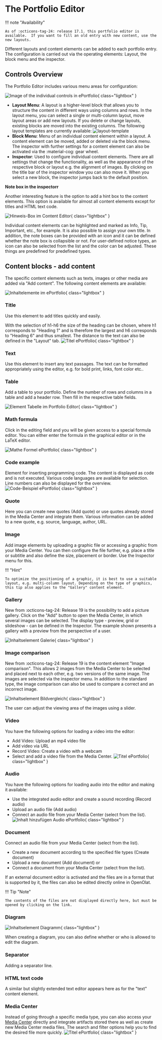 # The Portfolio Editor

!!! note "Availability"

    As of :octicons-tag-24: release 17.1. this portfolio editor is available.  If you want to fill an old entry with new content, use the new layouts.

Different layouts and content elements can be added to each portfolio entry. The configuration is carried out via the operating elements: Layout, the block menu and the inspector.

## Controls Overview
The Portfolio Editor includes various menu areas for configuration: 

![Image of the individual controls in ePortfolio](assets/content-editor-gui.jpg){ class="lightbox" }

* **Layout Menu**: A layout is a higher-level block that allows you to structure the content in different ways using columns and rows. In the layout menu, you can select a single or multi-column layout, move layout areas or add new layouts. If you delete or change layouts, existing blocks are moved into the existing columns. The following layout templates are currently available:
![layout-template](assets/layoutblock-template.jpg)
* **Block Menu**: Menu of an individual content element within a layout. A content element can be moved, added or deleted via the block menu. The inspector with further settings for a content element can also be activated via the :material-cog: gear wheel. 
* **Inspector**: Used to configure individual content elements. There are all settings that change the functionality, as well as the appearance of the respective block or layout e.g. the alignment of images. By clicking on the title bar of the inspector window you can also move it. When you select a new block, the inspector jumps back to the default position.

**Note box in the inspectorr**

Another interesting feature is the option to add a hint box to the content elements. This option is available for almost all content elements except for titles and HTML text code. 

![Hinweis-Box im Content Editor](assets/Hinweis-Box.png){ class="lightbox" }

Individual content elements can be highlighted and marked as Info, Tip, Important, etc., for example. It is also possible to assign your own title. In addition, the note boxes can be provided with an icon and it can be defined whether the note box is collapsible or not. For user-defined notice types, an icon can also be selected from the list and the color can be adjusted. These things are predefined for predefined types.

## Content blocks - add content

The specific content elements such as texts, images or other media are added via "Add content". The following content elements are available: 


![Inhaltelemente im ePortfolio](assets/add_content_portfolio_en.png){ class="lightbox" }

### Title

Use this element to add titles quickly and easily.

With the selection of h1-h6 the size of the heading can be chosen, where h1 corresponds to "Heading 1" and is therefore the largest and h6 corresponds to "Heading 6" and thus smallest.
The distance to the text can also be defined in the "Layout" tab.
![Titel ePortfolio](assets/Titel_Portfolio.png){ class="lightbox" }

### Text

Use this element to insert any text passages. The text can be formatted appropriately using the editor, e.g. for bold print, links, font color etc.. 

### Table

Add a table to your portfolio. Define the number of rows and columns in a table and add a header row. Then fill in the respective table fields.

![Element Tabelle im Portfolio Editor](assets/Editor_Tabelle_Portfolio.png){ class="lightbox" }

### Math formula

Click in the editing field and you will be given access to a special formula editor. You can either enter the formula in the graphical editor or in the LaTeX editor.

![Mathe Formel ePortfolio](assets/Mathe_Formeln_Portfolio.png){ class="lightbox" }

### Code example
Element for inserting programming code. The content is displayed as code and is not executed. Various code languages are available for selection. Line numbers can also be displayed for the overview. 
![Code-Beispiel ePortfolio](assets/Code-Beispiel_Editor_19.png){ class="lightbox" }

### Quote

Here you can create new quotes (Add quote) or use quotes already stored in the Media Center and integrate them. Various information can be added to a new quote, e.g. source, language, author, URL.


### Image

Add image elements by uploading a graphic file or accessing a graphic from your Media Center. You can then configure the file further, e.g. place a title or subtitle and also define the size, placement or border. Use the Inspector menu for this.

!!! "Hint"

    To optimize the positioning of a graphic, it is best to use a suitable layout, e.g. multi-column layout. Depending on the type of graphics, this tip also applies to the "Gallery" content element.

### Gallery

New from :octicons-tag-24: Release 19 is the possibility to add a picture gallery. Click on the "Add" button to open the Media Center, in which several images can be selected. The display type - preview, grid or slideshow - can be defined in the Inspector. The example shown presents a gallery with a preview from the perspective of a user.

![Inhaltselement Galerie](assets/Editor_Galerie_Portfolio.png){ class="lightbox" }    

### Image comparison
New from :octicons-tag-24: Release 19 is the content element "Image comparison". This allows 2 images from the Media Center to be selected and placed next to each other, e.g. two versions of the same image. 
The images are selected via the inspector menu. In addition to the standard type, the image comparison can also be used to compare a correct and an incorrect image. 

![Inhaltselement Bildvergleich](assets/Editor_Bildervergleich_Portfolio.png){ class="lightbox" }


The user can adjust the viewing area of the images using a slider. 

### Video

You have the following options for loading a video into the editor:

* Add Video: Upload an mp4 video file
* Add video via URL
* Record Video: Create a video with a webcam
* Select and add a video file from the Media Center.
![Titel ePortfolio](assets/Video_Portfolio.png){ class="lightbox" }


### Audio
You have the following options for loading audio into the editor and making it available: 

* Use the integrated audio editor and create a sound recording (Record audio)
* Upload an audio file (Add audio)
* Connect an audio file from your Media Center (select from the list).
![Inhalt hinzufügen Audio ePortfolio](assets/Audio_Portfolio_19.jpg){ class="lightbox" }

### Document

Connect an audio file from your Media Center (select from the list).

* Create a new document according to the specified file types (Create document)
* Upload a new document (Add document) or 
* Connect a document from your Media Center (select from the list).

If an external document editor is activated and the files are in a format that is supported by it, the files can also be edited directly online in OpenOlat.

!!! Tip "Note"

    The contents of the files are not displayed directly here, but must be opened by clicking on the link. 

### Diagram


![Inhaltselement Diagramm](assets/Editor_Diagramm_Portfolio.png){ class="lightbox" }

When creating a diagram, you can also define whether or who is allowed to edit the diagram. 

### Separator 
Adding a separator line.

### HTML text code

A similar but slightly extended text editor appears here as for the "text" content element.

### Media Center

Instead of going through a specific media type, you can also access your [Media Center](../personal_menu/Media_Center.md)  directly and integrate artifacts stored there as well as create new Media Center media files. The search and filter options help you to find the desired file more quickly.
![Titel ePortfolio](assets/Medien_Center_Portfolio.png){ class="lightbox" }
